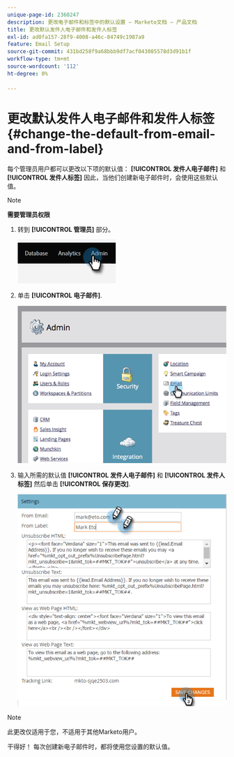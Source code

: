 ```yaml
---
unique-page-id: 2360247
description: 更改电子邮件和标签中的默认设置 — Marketo文档 — 产品文档
title: 更改默认发件人电子邮件和发件人标签
exl-id: ad0fa157-28f9-4008-a46c-84749c1987a9
feature: Email Setup
source-git-commit: 431bd258f9a68bbb9df7acf043085578d3d91b1f
workflow-type: tm+mt
source-wordcount: '112'
ht-degree: 0%

---
```


# 更改默认发件人电子邮件和发件人标签 {#change-the-default-from-email-and-from-label}

每个管理员用户都可以更改以下项的默认值： **[!UICONTROL 发件人电子邮件]** 和 **[!UICONTROL 发件人标签]** 因此，当他们创建新电子邮件时，会使用这些默认值。

>[!NOTE]
>
>**需要管理员权限**

1. 转到 **[!UICONTROL 管理员]** 部分。

   ![](assets/change-the-default-from-email-and-from-label-1.png)

1. 单击 **[!UICONTROL 电子邮件]**.

   ![](assets/change-the-default-from-email-and-from-label-2.png)

1. 输入所需的默认值 **[!UICONTROL 发件人电子邮件]** 和 **[!UICONTROL 发件人标签]** 然后单击 **[!UICONTROL 保存更改]**.

   ![](assets/change-the-default-from-email-and-from-label-3.png)

>[!NOTE]
>
>此更改仅适用于您，不适用于其他Marketo用户。

干得好！ 每次创建新电子邮件时，都将使用您设置的默认值。
